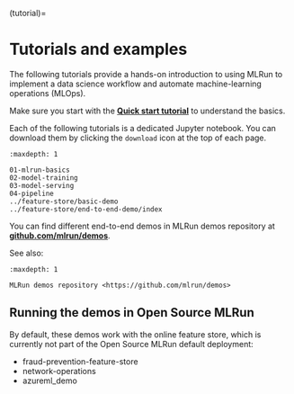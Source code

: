 (tutorial)=
# Tutorials and examples

The following tutorials provide a hands-on introduction to using MLRun to implement a data science workflow and automate machine-learning operations (MLOps).

Make sure you start with the [**Quick start tutorial**](./01-mlrun-basics.html) to understand the basics.

Each of the following tutorials is a dedicated Jupyter notebook. You can download them by clicking the `download` icon at the top of each page.

```{toctree}
:maxdepth: 1

01-mlrun-basics
02-model-training
03-model-serving
04-pipeline
../feature-store/basic-demo
../feature-store/end-to-end-demo/index

```

You can find different end-to-end demos in MLRun demos repository at [**github.com/mlrun/demos**](https://github.com/mlrun/demos).
<!-- Alternatively, use the interactive MLRun [**Katacoda Scenarios**](https://www.katacoda.com/mlrun) that teach how to install and use MLRun. -->See also:

```{toctree}
:maxdepth: 1

MLRun demos repository <https://github.com/mlrun/demos>

```
## Running the demos in Open Source MLRun

By default, these demos work with the online feature store, which is currently not part of the Open Source MLRun default deployment:
- fraud-prevention-feature-store 
- network-operations
- azureml_demo